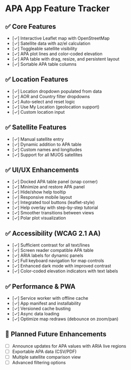 # APA App Feature Tracker

## ✅ Core Features
- [✓] Interactive Leaflet map with OpenStreetMap
- [✓] Satellite data with az/el calculation
- [✓] Toggleable satellite visibility
- [✓] APA plot lines and color-coded elevation
- [✓] APA table with drag, resize, and persistent layout
- [✓] Sortable APA table columns

## ✅ Location Features
- [✓] Location dropdown populated from data
- [✓] AOR and Country filter dropdowns
- [✓] Auto-select and reset logic
- [✓] Use My Location (geolocation support)
- [✓] Custom location input

## ✅ Satellite Features
- [✓] Manual satellite entry
- [✓] Dynamic addition to APA table
- [✓] Custom names and longitudes
- [✓] Support for all MUOS satellites

## ✅ UI/UX Enhancements
- [✓] Docked APA table panel (snap corner)
- [✓] Minimize and restore APA panel
- [✓] Hide/show help tooltip
- [✓] Responsive mobile layout
- [✓] Integrated tool buttons (leaflet-style)
- [✓] Help overlay with step-by-step tutorial
- [✓] Smoother transitions between views
- [✓] Polar plot visualization

## ✅ Accessibility (WCAG 2.1 AA)
- [✓] Sufficient contrast for all text/lines
- [✓] Screen reader compatible APA table
- [✓] ARIA labels for dynamic panels
- [✓] Full keyboard navigation for map controls
- [✓] Enhanced dark mode with improved contrast
- [✓] Color-coded elevation indicators with text labels

## ✅ Performance & PWA
- [✓] Service worker with offline cache
- [✓] App manifest and installability
- [✓] Versioned cache busting
- [✓] Async data loading
- [✓] Optimize map redraws (debounce on zoom/pan)

## 🚧 Planned Future Enhancements
- [ ] Announce updates for APA values with ARIA live regions
- [ ] Exportable APA data (CSV/PDF)
- [ ] Multiple satellite comparison view
- [ ] Advanced filtering options
